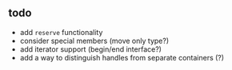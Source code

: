## todo

- add `reserve` functionality
- consider special members (move only type?)
- add iterator support (begin/end interface?)
- add a way to distinguish handles from separate containers (?)
